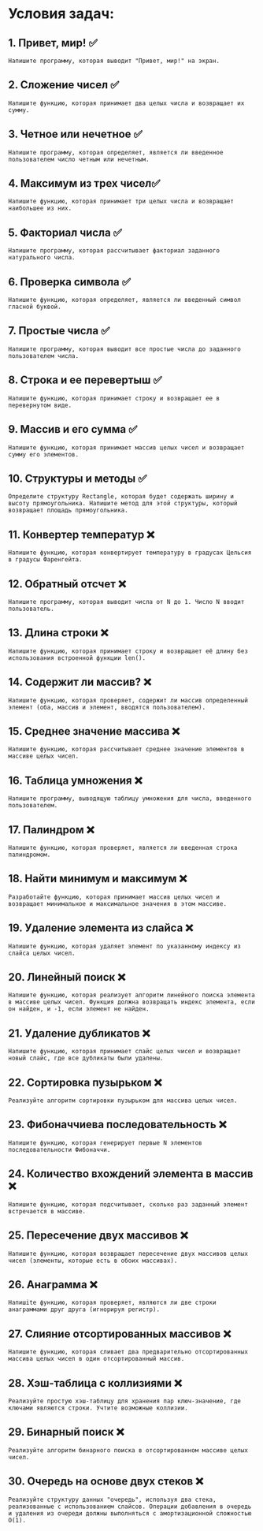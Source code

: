 # Условия задач:

## 1. Привет, мир! ✅
    Напишите программу, которая выводит "Привет, мир!" на экран.

## 2. Сложение чисел ✅
    Напишите функцию, которая принимает два целых числа и возвращает их сумму.

## 3. Четное или нечетное ✅
    Напишите программу, которая определяет, является ли введенное пользователем число четным или нечетным.

## 4. Максимум из трех чисел✅
    Напишите функцию, которая принимает три целых числа и возвращает наибольшее из них.

## 5. Факториал числа ✅
    Напишите программу, которая рассчитывает факториал заданного натурального числа.

## 6. Проверка символа ✅
    Напишите функцию, которая определяет, является ли введенный символ гласной буквой.

## 7. Простые числа ✅
    Напишите программу, которая выводит все простые числа до заданного пользователем числа.

## 8. Строка и ее перевертыш ✅
    Напишите функцию, которая принимает строку и возвращает ее в перевернутом виде.

## 9. Массив и его сумма ✅
    Напишите функцию, которая принимает массив целых чисел и возвращает сумму его элементов.

## 10. Структуры и методы ✅
    Определите структуру Rectangle, которая будет содержать ширину и высоту прямоугольника. Напишите метод для этой структуры, который возвращает площадь прямоугольника.
    
## 11. Конвертер температур ❌
    Напишите функцию, которая конвертирует температуру в градусах Цельсия в градусы Фаренгейта.

## 12. Обратный отсчет ❌
    Напишите программу, которая выводит числа от N до 1. Число N вводит пользователь.

## 13. Длина строки ❌
    Напишите функцию, которая принимает строку и возвращает её длину без использования встроенной функции len().

## 14. Содержит ли массив? ❌
    Напишите функцию, которая проверяет, содержит ли массив определенный элемент (оба, массив и элемент, вводятся пользователем).

## 15. Среднее значение массива ❌
    Напишите функцию, которая рассчитывает среднее значение элементов в массиве целых чисел.

## 16. Таблица умножения ❌
    Напишите программу, выводящую таблицу умножения для числа, введенного пользователем.

## 17. Палиндром ❌
    Напишите функцию, которая проверяет, является ли введенная строка палиндромом.

## 18. Найти минимум и максимум ❌
    Разработайте функцию, которая принимает массив целых чисел и возвращает минимальное и максимальное значения в этом массиве.

## 19. Удаление элемента из слайса ❌
    Напишите функцию, которая удаляет элемент по указанному индексу из слайса целых чисел.

## 20. Линейный поиск ❌
    Напишите функцию, которая реализует алгоритм линейного поиска элемента в массиве целых чисел. Функция должна возвращать индекс элемента, если он найден, и -1, если элемент не найден.

## 21. Удаление дубликатов ❌
    Напишите функцию, которая принимает слайс целых чисел и возвращает новый слайс, где все дубликаты были удалены.

## 22. Сортировка пузырьком ❌
    Реализуйте алгоритм сортировки пузырьком для массива целых чисел.

## 23. Фибоначчиева последовательность ❌
    Напишите функцию, которая генерирует первые N элементов последовательности Фибоначчи.

## 24. Количество вхождений элемента в массив ❌
    Напишите функцию, которая подсчитывает, сколько раз заданный элемент встречается в массиве.

## 25. Пересечение двух массивов ❌
    Напишите функцию, которая возвращает пересечение двух массивов целых чисел (элементы, которые есть в обоих массивах).

## 26. Анаграмма ❌
    Напишite функцию, которая проверяет, являются ли две строки анаграммами друг друга (игнорируя регистр).

## 27. Слияние отсортированных массивов ❌
    Напишите функцию, которая сливает два предварительно отсортированных массива целых чисел в один отсортированный массив.

## 28. Хэш-таблица с коллизиями ❌
    Реализуйте простую хэш-таблицу для хранения пар ключ-значение, где ключами являются строки. Учтите возможные коллизии.

## 29. Бинарный поиск ❌
    Реализуйте алгоритм бинарного поиска в отсортированном массиве целых чисел.

## 30. Очередь на основе двух стеков ❌
    Реализуйте структуру данных "очередь", используя два стека, реализованные с использованием слайсов. Операции добавления в очередь и удаления из очереди должны выполняться с амортизационной сложностью O(1).
